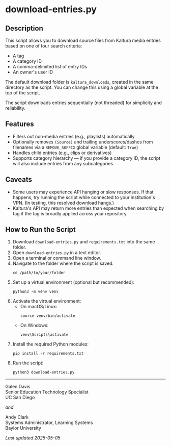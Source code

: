 # download-entries.py

## Description
This script allows you to download source files from Kaltura media entries based on one of four search criteria:
- A tag
- A category ID
- A comma-delimited list of entry IDs
- An owner's user ID

The default download folder is `kaltura_downloads`, created in the same directory as the script. You can change this using a global variable at the top of the script.

The script downloads entries sequentially (not threaded) for simplicity and reliability.

## Features
- Filters out non-media entries (e.g., playlists) automatically
- Optionally removes `(Source)` and trailing underscores/dashes from filenames via a `REMOVE_SUFFIX` global variable (default: `True`)
- Handles child entries (e.g., clips or derivatives)
- Supports category hierarchy — if you provide a category ID, the script will also include entries from any subcategories

## Caveats
- Some users may experience API hanging or slow responses. If that happens, try running the script while connected to your institution's VPN. (In testing, this resolved download hangs.)
- Kaltura's API may return more entries than expected when searching by tag if the tag is broadly applied across your repository.

## How to Run the Script
1. Download `download-entries.py` and `requirements.txt` into the same folder.
2. Open `download-entries.py` in a text editor.
3. Open a terminal or command line window.
4. Navigate to the folder where the script is saved:
   ```
   cd /path/to/your/folder
   ```
5. Set up a virtual environment (optional but recommended):
   ```
   python3 -m venv venv
   ```
6. Activate the virtual environment:
   - On macOS/Linux:
     ```
     source venv/bin/activate
     ```
   - On Windows:
     ```
     venv\Scripts\activate
     ```
7. Install the required Python modules:
   ```
   pip install -r requirements.txt
   ```
8. Run the script:
    ```
    python3 download-entries.py
    ```

---

Galen Davis  
Senior Education Technology Specialist  
UC San Diego  

*and* 

Andy Clark  
Systems Administrator, Learning Systems  
Baylor University  

*Last updated 2025-05-05*
